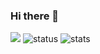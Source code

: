 ### Hi there 👋
![](https://komarev.com/ghpvc/?username=your-github-username)
![status](https://discord.c99.nl/widget/theme-3/481783822342553601.png)
![stats](https://github-readme-stats.vercel.app/api?username=legend-js-dev&show_icons=true&theme=dark)

